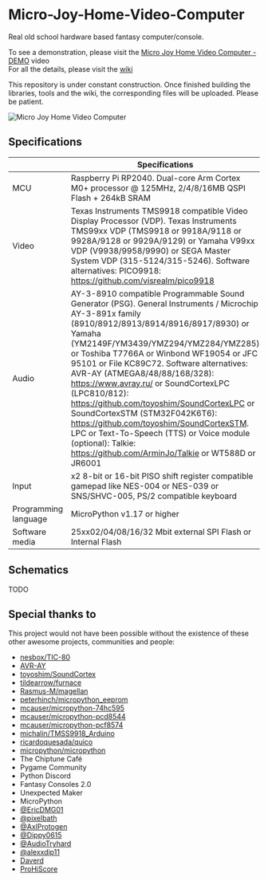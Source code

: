 # Micro-Joy-Home-Video-Computer
Real old school hardware based fantasy computer/console.  

To see a demonstration, please visit the [Micro Joy Home Video Computer - DEMO](https://youtu.be/gQPsIUr0FW8) video  
For all the details, please visit the [wiki](https://github.com/Kyuchumimo/Micro-Joy-Home-Video-Computer/wiki)  

This repository is under constant construction. Once finished building the libraries, tools and the wiki, the corresponding files will be uploaded. Please be patient.

![Micro Joy Home Video Computer](https://github.com/Kyuchumimo/Micro-Joy-Home-Video-Computer/assets/74131798/26b74839-57f7-4812-b579-5e045b2516cb)

## Specifications
|  | Specifications |
| ------------- | ------------- |
| MCU  | Raspberry Pi RP2040. Dual-core Arm Cortex M0+ processor @ 125MHz, 2/4/8/16MB QSPI Flash + 264kB SRAM  |
| Video  | Texas Instruments TMS9918 compatible Video Display Processor (VDP). Texas Instruments TMS99xx VDP (TMS9918 or 9918A/9118 or 9928A/9128 or 9929A/9129) or Yamaha V99xx VDP (V9938/9958/9990) or SEGA Master System VDP (315-5124/315-5246). Software alternatives: PICO9918: https://github.com/visrealm/pico9918  |
| Audio  | AY-3-8910 compatible Programmable Sound Generator (PSG). General Instruments / Microchip AY-3-891x family (8910/8912/8913/8914/8916/8917/8930) or Yamaha (YM2149F/YM3439/YMZ294/YMZ284/YMZ285) or Toshiba T7766A or Winbond WF19054 or JFC 95101 or File KC89C72. Software alternatives: AVR-AY (ATMEGA8/48/88/168/328): https://www.avray.ru/ or SoundCortexLPC (LPC810/812): https://github.com/toyoshim/SoundCortexLPC or SoundCortexSTM (STM32F042K6T6): https://github.com/toyoshim/SoundCortexSTM. LPC or Text-To-Speech (TTS) or Voice module (optional): Talkie: https://github.com/ArminJo/Talkie or WT588D or JR6001  |
| Input  | x2 8-bit or 16-bit PISO shift register compatible gamepad like NES-004 or NES-039 or SNS/SHVC-005, PS/2 compatible keyboard  |
| Programming language  | MicroPython v1.17 or higher |
| Software media  | 25xx02/04/08/16/32 Mbit external SPI Flash or Internal Flash  |

## Schematics
TODO

## Special thanks to
This project would not have been possible without the existence of these other awesome projects, communities and people:  
* [nesbox/TIC-80](https://github.com/nesbox/TIC-80)
* [AVR-AY](https://www.avray.ru)
* [toyoshim/SoundCortex](https://github.com/toyoshim/SoundCortex)
* [tildearrow/furnace](https://github.com/tildearrow/furnace)
* [Rasmus-M/magellan](https://github.com/Rasmus-M/magellan)
* [peterhinch/micropython_eeprom](https://github.com/peterhinch/micropython_eeprom)
* [mcauser/micropython-74hc595](https://github.com/mcauser/micropython-74hc595)
* [mcauser/micropython-pcd8544](https://github.com/mcauser/micropython-pcd8544)
* [mcauser/micropython-pcf8574](https://github.com/mcauser/micropython-pcf8574)
* [michalin/TMSS9918_Arduino](https://github.com/michalin/TMS9918_Arduino)
* [ricardoquesada/quico](https://gitlab.com/ricardoquesada/quico)
* [micropython/micropython](https://github.com/micropython/micropython)
* The Chiptune Café
* Pygame Community
* Python Discord
* Fantasy Consoles 2.0
* Unexpected Maker
* MicroPython
* [@EricDMG01](https://twitter.com/EricDMG01)
* [@pixelbath](https://twitter.com/pixelbath)
* [@AxlProtogen](https://twitter.com/AxlProtogen)
* [@Dippy0615](https://twitter.com/Dippy0615)
* [@AudioTryhard](https://twitter.com/AudioTryhard)
* [@alexxdip11](https://twitter.com/alexxdip11)
* [Daverd](https://soundcloud.com/daverd-chiptune)
* [ProHiScore](https://twitter.com/TeamProHiScore)
